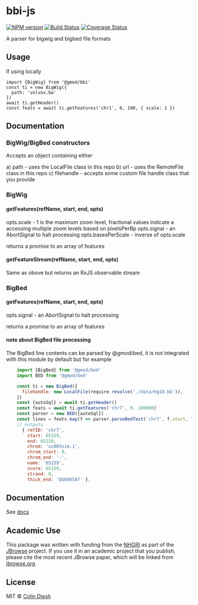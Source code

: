 # bbi-js

[![NPM version](https://img.shields.io/npm/v/@gmod/bbi.svg?style=flat-square)](https://npmjs.org/package/@gmod/bbi)
[![Build Status](https://img.shields.io/travis/GMOD/bbi-js/master.svg?style=flat-square)](https://travis-ci.org/GMOD/bbi-js) [![Coverage Status](https://img.shields.io/codecov/c/github/GMOD/bbi-js/master.svg?style=flat-square)](https://codecov.io/gh/GMOD/bbi-js/branch/master)


A parser for bigwig and bigbed file formats

## Usage

If using locally

    import {BigWig} from '@gmod/bbi'
    const ti = new BigWig({
      path: 'volvox.bw'
    })
    await ti.getHeader()
    const feats = await ti.getFeatures('chr1', 0, 100, { scale: 1 })


## Documentation

### BigWig/BigBed constructors

Accepts an object containing either

a) path - uses the LocalFile class in this repo
b) url - uses the RemoteFile class in this repo
c) filehandle - accepts some custom file handle class that you provide


### BigWig

#### getFeatures(refName, start, end, opts)

opts.scale - 1 is the maximum zoom level, fractional values indicate a accessing multiple zoom levels based on pixelsPerBp
opts.signal - an AbortSignal to halt processing
opts.basesPerScale - inverse of opts.scale

returns a promise to an array of features

#### getFeatureStream(refName, start, end, opts)

Same as obove but returns an RxJS observable stream

### BigBed

#### getFeatures(refName, start, end, opts)

opts.signal - an AbortSignal to halt processing

returns a promise to an array of features

#### note about BigBed file processing

The BigBed line contents can be parsed by @gmod/bed, it is not integrated with this module by default but for example

```js
    import {BigBed} from '@gmod/bed'
    import BED from '@gmod/bed'

    const ti = new BigBed({
      filehandle: new LocalFile(require.resolve('./data/hg18.bb')),
    })
    const {autoSql} = await ti.getHeader()
    const feats = await ti.getFeatures('chr7', 0, 100000)
    const parser = new BED({autoSql})
    const lines = feats.map(f => parser.parseBedText('chr7', f.start, f.end, f.rest))
    // outputs
      { refID: 'chr7',
        start: 65159,
        end: 65220,
        chrom: 'uc003sim.1',
        chrom_start: 0,
        chrom_end: '-',
        name: '65159',
        score: 65159,
        strand: 0,
        thick_end: 'DQ600587' },
```

## Documentation

See [docs](docs/README.md)

## Academic Use

This package was written with funding from the [NHGRI](http://genome.gov) as part of the [JBrowse](http://jbrowse.org) project. If you use it in an academic project that you publish, please cite the most recent JBrowse paper, which will be linked from [jbrowse.org](http://jbrowse.org).

## License

MIT © [Colin Diesh](https://github.com/cmdcolin)

